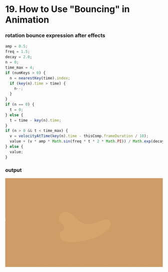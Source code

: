 # 19. How to Use "Bouncing" in Animation

### rotation bounce expression after effects

```jsx
amp = 0.5;
freq = 1.5;
decay = 2.0;
n = 0;
time_max = 4;
if (numKeys > 0) {
  n = nearestKey(time).index;
  if (key(n).time > time) {
    n--;
  }
}
if (n == 0) {
  t = 0;
} else {
  t = time - key(n).time;
}
if (n > 0 && t < time_max) {
  v = velocityAtTime(key(n).time - thisComp.frameDuration / 10);
  value + (v * amp * Math.sin(freq * t * 2 * Math.PI)) / Math.exp(decay * t);
} else {
  value;
}
```

### output

![](<./01%20-%20Cup%20(To%20Begin)_2.gif>)
